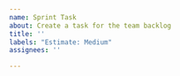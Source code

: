 ```yaml
---
name: Sprint Task
about: Create a task for the team backlog
title: ''
labels: "Estimate: Medium"
assignees: ''

---
```


<!-- Please:
 * Select the appropriate project to flag this issue for triage
 * Update the estimate in the issue labels
 * Describe what needs to be done
 * Link to other issues, bugs, or projects
-->
